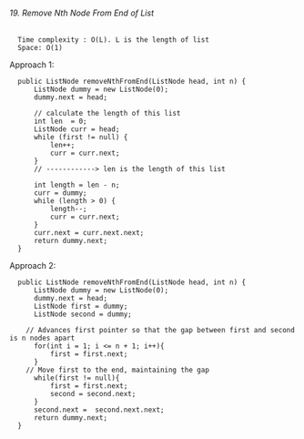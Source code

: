 ######  19. Remove Nth Node From End of List
      Time complexity : O(L). L is the length of list
      Space: O(1)
 Approach 1:   
 
      public ListNode removeNthFromEnd(ListNode head, int n) {
          ListNode dummy = new ListNode(0);
          dummy.next = head;
          
          // calculate the length of this list
          int len  = 0;
          ListNode curr = head;
          while (first != null) {
              len++;
              curr = curr.next;
          } 
          // ------------> len is the length of this list
          
          int length = len - n;
          curr = dummy;
          while (length > 0) {
              length--;
              curr = curr.next;
          }
          curr.next = curr.next.next;
          return dummy.next;
      }
      
  Approach 2:    
  
      public ListNode removeNthFromEnd(ListNode head, int n) {
          ListNode dummy = new ListNode(0);
          dummy.next = head;
          ListNode first = dummy;
          ListNode second = dummy;

        // Advances first pointer so that the gap between first and second is n nodes apart
          for(int i = 1; i <= n + 1; i++){
              first = first.next;
          }
        // Move first to the end, maintaining the gap
          while(first != null){
              first = first.next;
              second = second.next;
          } 
          second.next =  second.next.next;
          return dummy.next;
      }
